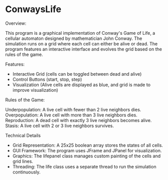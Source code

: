 # ConwaysLife

Overview: 

This program is a graphical implementation of Conway's Game of Life, a cellular automaton designed by mathematician John Conway. The simulation runs on a grid where each cell can either be alive or dead. The program features an interactive interface and evolves the grid based on the rules of the game.

Features:

 - Interactive Grid (cells can be toggled between dead and alive)
 - Control Buttons (start, stop, step)
 - Visualization (Alive cells are displayed as blue, and grid is made to improve visualization)

Rules of the Game:

Underpopulation: A live cell with fewer than 2 live neighbors dies.
Overpopulation: A live cell with more than 3 live neighbors dies.
Reproduction: A dead cell with exactly 3 live neighbors becomes alive.
Stasis: A live cell with 2 or 3 live neighbors survives.

Technical Details
- Grid Representation: A 25x25 boolean array stores the states of all cells.
- GUI Framework: The program uses JFrame and JPanel for visualization.
- Graphics: The lifepanel class manages custom painting of the cells and grid lines.
- Threading: The life class uses a separate thread to run the simulation continuously.

